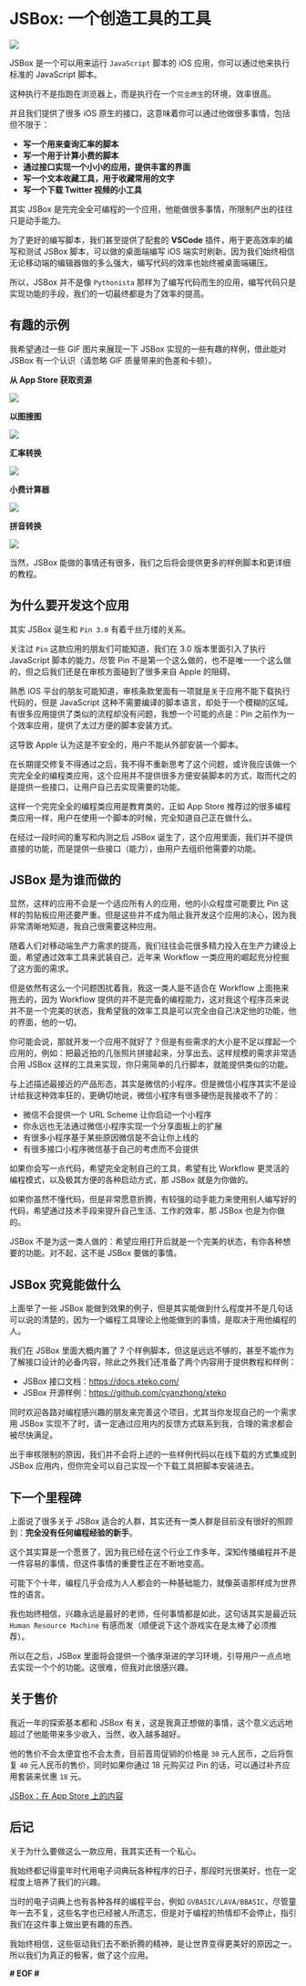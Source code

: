# JSBox: 一个创造工具的工具

![](https://pic4.zhimg.com/v2-5c18bf78a82cab0ff6e1e6e826465724_b.jpg)

JSBox 是一个可以用来运行 `JavaScript` 脚本的 iOS 应用，你可以通过他来执行标准的 JavaScript 脚本。

这种执行不是指跑在浏览器上，而是执行在一个`完全原生`的环境，效率很高。

并且我们提供了很多 iOS 原生的接口，这意味着你可以通过他做很多事情，包括但不限于：

*   **写一个用来查询汇率的脚本**
*   **写一个用于计算小费的脚本**
*   **通过接口实现一个小小的应用，提供丰富的界面**
*   **写一个文本收藏工具，用于收藏常用的文字**
*   **写一个下载 Twitter 视频的小工具**

其实 JSBox 是完完全全可编程的一个应用，他能做很多事情，所限制产出的往往只是动手能力。

为了更好的编写脚本，我们甚至提供了配套的 **VSCode** 插件，用于更高效率的编写和测试 JSBox 脚本，可以做的桌面端编写 iOS 端实时刷新。因为我们始终相信无论移动端的编辑器做的多么强大，编写代码的效率也始终被桌面端碾压。

所以，JSBox 并不是像 `Pythonista` 那样为了编写代码而生的应用，编写代码只是实现功能的手段，我们的一切最终都是为了效率的提高。

## **有趣的示例**

我希望通过一些 GIF 图片来展现一下 JSBox 实现的一些有趣的样例，借此能对 JSBox 有一个认识（请忽略 GIF 质量带来的色差和卡顿）。

**从 App Store 获取资源**

![](https://pic1.zhimg.com/v2-d22d145fcdb7fbc86b152e026106f444_b.jpg)

**以图搜图**

![](https://pic3.zhimg.com/v2-c3fbc2bdd41da9ea53b8506b7e39bd66_b.jpg)

**汇率转换**

![](https://pic2.zhimg.com/v2-a8022f408501d8aa6ca33321ec58a82e_b.jpg)

**小费计算器**

![](https://pic1.zhimg.com/v2-fca45cc12f953843cc8ef12859fe569a_b.jpg)

**拼音转换**

![](https://pic3.zhimg.com/v2-247164daee0d14a6e685a443d621aaec_b.jpg)

当然，JSBox 能做的事情还有很多，我们之后将会提供更多的样例脚本和更详细的教程。

## **为什么要开发这个应用**

其实 JSBox 诞生和 `Pin 3.0` 有着千丝万缕的关系。

关注过 `Pin` 这款应用的朋友们可能知道，我们在 3.0 版本里面引入了执行 JavaScript 脚本的能力，尽管 Pin 不是第一个这么做的，也不是唯一一个这么做的，但之后我们还是在审核方面碰到了很多来自 Apple 的阻碍。

熟悉 iOS 平台的朋友可能知道，审核条款里面有一项就是关于应用不能下载执行代码的，但是 JavaScript 这种不需要编译的脚本语言，却处于一个模糊的区域。有很多应用提供了类似的流程却没有问题，我想一个可能的点是：Pin 之前作为一个效率应用，提供了太过方便的脚本安装方式。

这导致 Apple 认为这是不安全的，用户不能从外部安装一个脚本。

在长期提交修复不得通过之后，我不得不重新思考了这个问题，或许我应该做一个完完全全的编程类应用，这个应用并不提供很多方便安装脚本的方式，取而代之的是提供一些接口，让用户自己去实现需要的功能。

这样一个完完全全的编程类应用是教育类的，正如 App Store 推荐过的很多编程类应用一样，用户在使用一个脚本的时候，完全知道自己正在做什么。

在经过一段时间的重写和内测之后 JSBox 诞生了，这个应用里面，我们并不提供直接的功能，而是提供一些接口（能力），由用户去组织他需要的功能。

## **JSBox 是为谁而做的**

显然，这样的应用不会是一个适应所有人的应用，他的小众程度可能要比 Pin 这样的剪贴板应用还要严重。但是这些并不成为阻止我开发这个应用的决心，因为我非常清晰地知道，我自己很需要这种应用。

随着人们对移动端生产力需求的提高，我们往往会花很多精力投入在生产力建设上面，希望通过效率工具来武装自己，近年来 Workflow 一类应用的崛起充分挖掘了这方面的需求。

但是依然有这么一个问题困扰着我，我这一类人是不适合在 Workflow 上面拖来拖去的，因为 Workflow 提供的并不是完备的编程能力，这对我这个程序员来说并不是一个完美的状态，我希望我的效率工具是可以完全由自己决定他的功能，他的界面，他的一切。

你可能会说，那就开发一个应用不就好了？但是有些需求的大小是不足以撑起一个应用的，例如：把最近拍的几张照片拼接起来，分享出去。这样规模的需求非常适合用 JSBox 这样的工具来实现，你只需简单的几行脚本，就能提供类似的功能。

与上述描述最接近的产品形态，其实是微信的小程序。但是微信小程序其实不是设计给我这种效率狂的，更确切地说，微信小程序有很多硬伤是我接收不了的：

*   微信不会提供一个 URL Scheme 让你启动一个小程序
*   你永远也无法通过微信小程序实现一个分享面板上的扩展
*   有很多小程序基于某些原因微信是不会让你上线的
*   有很多接口小程序微信基于自己的考虑而不会提供

如果你会写一点代码，希望完全定制自己的工具，希望有比 Workflow 更灵活的编程模式，以及极其方便的各种启动方式，那 JSBox 就是为你做的。

如果你虽然不懂代码，但是非常愿意折腾，有较强的动手能力来使用别人编写好的代码，希望通过技术手段来提升自己生活、工作的效率，那 JSBox 也是为你做的。

JSBox 不是为这一类人做的：希望应用打开后就是一个完美的状态，有你各种想要的功能。对不起，这不是 JSBox 要做的事情。

## **JSBox 究竟能做什么**

上面举了一些 JSBox 能做到效果的例子，但是其实能做到什么程度并不是几句话可以说的清楚的，因为一个编程工具理论上他能做到的事情，是取决于用他编程的人。

我们在 JSBox 里面大概内置了 7 个样例脚本，但这是远远不够的，甚至不能作为了解接口设计的必备内容，除此之外我们还准备了两个内容用于提供教程和样例：

*   JSBox 接口文档：[<span>https://</span><span>docs.xteko.com/</span><span></span>](http:https://docs.xteko.com/)
*   JSBox 开源样例：[<span>https://</span><span>github.com/cyanzhong/xt</span><span>eko</span><span></span>](http:https://github.com/cyanzhong/xteko)

同时欢迎各路对编程感兴趣的朋友来完善这个项目，尤其当你发现自己的一个需求用 JSBox 实现不了时，请一定通过应用内的反馈方式联系到我，合理的需求都会被尽快满足。

出于审核限制的原因，我们并不会将上述的一些样例代码以在线下载的方式集成到 JSBox 应用内，但你完全可以自己实现一个下载工具把脚本安装进去。

## **下一个里程碑**

上面说了很多关于 JSBox 适合的人群，其实还有一类人群是目前没有很好的照顾到：**完全没有任何编程经验的新手**。

这个其实算是一个愿景了，因为我已经在这个行业工作多年，深知传播编程并不是一件容易的事情，但这件事情的重要性正在不断地变高。

可能下个十年，编程几乎会成为人人都会的一种基础能力，就像英语那样成为世界性的语言。

我也始终相信，兴趣永远是最好的老师，任何事情都是如此，这句话其实是最近玩 `Human Resource Machine` 有感而发（顺便说下这个游戏实在是太棒了必须推荐）。

所以在之后，JSBox 里面将会提供一个循序渐进的学习环境，引导用户一点点地去实现一个个的功能。这很难，但我对此很感兴趣。

## **关于售价**

我近一年的探索基本都和 JSBox 有关，这是我真正想做的事情，这个意义远远地超过了他能带来多少收入，当然，收入越多越好。

他的售价不会太便宜也不会太贵，目前首周促销的价格是 `30` 元人民币，之后将恢复 `40` 元人民币的售价，同时如果你通过 18 元购买过 Pin 的话，可以通过补齐应用套装来优惠 `18` 元。

[JSBox：在 App Store 上的内容](http:https://itunes.apple.com/cn/app/id1312014438)

## **后记**

关于为什么要做这么一款应用，我其实还有一个私心。

我始终都记得童年时代用电子词典玩各种程序的日子，那段时光很美好，也在一定程度上培养了我们的兴趣。

当时的电子词典上也有各种各样的编程平台，例如 `GVBASIC/LAVA/BBASIC`，尽管童年一去不复，这些名字也已经被人所遗忘，但是对于编程的热情却不会停止，指引我们在这件事上做出更有趣的东西。

我始终相信，这些驱动我们去不断折腾的精神，是让世界变得更美好的原因之一。所以我们为真正的极客，做了这个应用。

**# EOF #**
